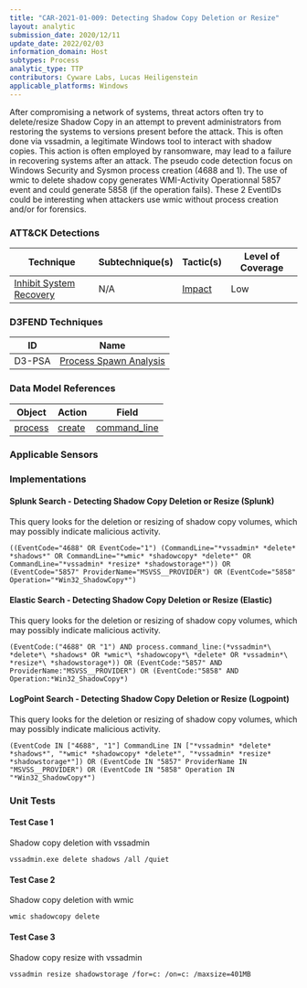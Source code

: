 ```yaml
---
title: "CAR-2021-01-009: Detecting Shadow Copy Deletion or Resize"
layout: analytic
submission_date: 2020/12/11
update_date: 2022/02/03
information_domain: Host
subtypes: Process
analytic_type: TTP
contributors: Cyware Labs, Lucas Heiligenstein
applicable_platforms: Windows
---
```


After compromising a network of systems, threat actors often try to delete/resize Shadow Copy in an attempt to prevent administrators from restoring the systems to versions present before the attack. This is often done via vssadmin, a legitimate Windows tool to interact with shadow copies. This action is often employed by ransomware, may lead to a failure in recovering systems after an attack. The pseudo code detection focus on Windows Security and Sysmon process creation (4688 and 1). The use of wmic to delete shadow copy generates WMI-Activity Operationnal 5857 event and could generate 5858 (if the operation fails). These 2 EventIDs could be interesting when attackers use wmic without process creation and/or for forensics.


### ATT&CK Detections

|Technique|Subtechnique(s)|Tactic(s)|Level of Coverage|
|---|---|---|---|
|[Inhibit System Recovery](https://attack.mitre.org/techniques/T1490/)|N/A|[Impact](https://attack.mitre.org/tactics/TA0040/)|Low|


### D3FEND Techniques

|ID|Name|
|---|---| 
|D3-PSA | [Process Spawn Analysis](https://d3fend.mitre.org/technique/d3f:ProcessSpawnAnalysis)| 



### Data Model References

|Object|Action|Field|
|---|---|---|
|[process](/data_model/process) | [create](/data_model/process#create) | [command_line](/data_model/process#command_line) |



### Applicable Sensors


### Implementations

#### Splunk Search - Detecting Shadow Copy Deletion or Resize (Splunk)


This query looks for the deletion or resizing of shadow copy volumes, which may possibly indicate malicious activity.


```
((EventCode="4688" OR EventCode="1") (CommandLine="*vssadmin* *delete* *shadows*" OR CommandLine="*wmic* *shadowcopy* *delete*" OR CommandLine="*vssadmin* *resize* *shadowstorage*")) OR (EventCode="5857" ProviderName="MSVSS__PROVIDER") OR (EventCode="5858" Operation="*Win32_ShadowCopy*")
```


#### Elastic Search - Detecting Shadow Copy Deletion or Resize (Elastic)


This query looks for the deletion or resizing of shadow copy volumes, which may possibly indicate malicious activity.


```
(EventCode:("4688" OR "1") AND process.command_line:(*vssadmin*\ *delete*\ *shadows* OR *wmic*\ *shadowcopy*\ *delete* OR *vssadmin*\ *resize*\ *shadowstorage*)) OR (EventCode:"5857" AND ProviderName:"MSVSS__PROVIDER") OR (EventCode:"5858" AND Operation:*Win32_ShadowCopy*)
```


#### LogPoint Search - Detecting Shadow Copy Deletion or Resize (Logpoint)


This query looks for the deletion or resizing of shadow copy volumes, which may possibly indicate malicious activity.


```
(EventCode IN ["4688", "1"] CommandLine IN ["*vssadmin* *delete* *shadows*", "*wmic* *shadowcopy* *delete*", "*vssadmin* *resize* *shadowstorage*"]) OR (EventCode IN "5857" ProviderName IN "MSVSS__PROVIDER") OR (EventCode IN "5858" Operation IN "*Win32_ShadowCopy*")
```



### Unit Tests

#### Test Case 1

Shadow copy deletion with vssadmin

```
vssadmin.exe delete shadows /all /quiet
```

#### Test Case 2

Shadow copy deletion with wmic

```
wmic shadowcopy delete
```

#### Test Case 3

Shadow copy resize with vssadmin

```
vssadmin resize shadowstorage /for=c: /on=c: /maxsize=401MB
```


